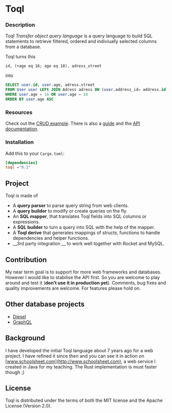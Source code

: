 # Toql

### Description
Toql *Transfer object query language* is a query language to build SQL statements to retrieve filtered, ordered and indiviually selected columns from a database.

Toql turns this
```toql
id, (+age eq 16; age eq 18), adress_street
```
into
```sql
SELECT user.id, user.age, adress.street
FROM User user LEFt JOIN Adress adress ON (user.address_id= address.id)
WHERE user.age = 16 OR user.age = 18
ORDER BY user.age ASC
```
### Resources
Check out the [CRUD example](). There is also a [guide]() and the [API documentation]().

### Installation

Add this to your `Cargo.toml`:

```toml
[dependencies]
toql ="0.1"
```

## Project

Toql is made of

* A __query parser__ to parse query string from web clients.
* A __query builder__ to modify or create queries on the fly.
* An __SQL mapper__, that translates Toql fields into SQL columns or expressions.
* A __SQL builder__ to turn a query into SQL with the help of the mapper.
* A __Toql derive__ that generates mappings of structs, functions to handle dependencies and helper functions.
* __3rd party integration __  to work well together with Rocket and MySQL.


## Contribution
My near term goal is to support for more web frameworks and databases. However I would like to stabilise the API first. So you are welcome to play around and test it (**don't use it in production yet**). Comments, bug fixes and quality improvements are welcome. For features please hold on.

## Other database projects
- [Diesel](http://diesel.rs/)
- [GraphQL](https://github.com/graphql-rust)


## Background
I have developed the initial Toql language about 7 years ago for a web project. I have refined it since then and you can see it in action on [www.schoolsheet.com](http://www.schoolsheet.com), a web service I created in Java for my teaching. The Rust implementation is must faster though ;)


## License

Toql is distributed under the terms of both the MIT license and the
Apache License (Version 2.0).

